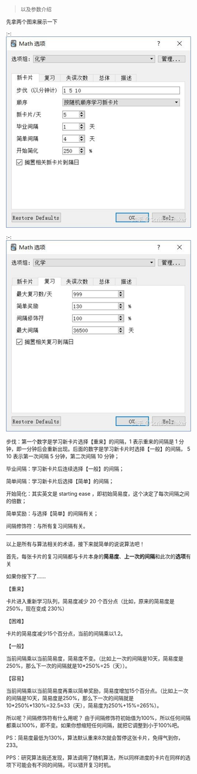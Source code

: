 
> 以及参数介绍

先拿两个图来展示一下

:-: ![](../.gitbook/assets/image%20%288%29.png)

:-: ![](../.gitbook/assets/image%20%2816%29.png)

步伐：第一个数字是学习新卡片选择【重来】的间隔，1 表示重来的间隔是 1 分钟，即一分钟后会重新出现。后面的数字是学习新卡片时选择【一般】的间隔， 5 10 表示第一次间隔 5 分钟，第二次间隔 10 分钟；

毕业间隔：学习新卡片后连续选择【一般】的间隔；

简单间隔：学习新卡片后选择【简单】的间隔；

开始简化：其实英文是 starting ease ，即初始简易度，这个决定了每次间隔之间的倍数；

简单奖励：与选择【简单】的间隔有关；

间隔修饰符：与所有复习间隔有关。
*****
以上是所有与算法相关的术语，接下来就简单的说说算法吧！

首先，每张卡片的复习间隔都与卡片本身的**简易度**、**上一次的间隔**和此次的**选项**有关

如果你按下了……

【重来】

卡片进入重新学习队列，简易度减少 20 个百分点（比如，原来的简易度是 250%，现在变成 230%）

【困难】

卡片的简易度减少15个百分点，当前的间隔乘以1.2。

【一般】

当前间隔乘以当前简易度，简易度不变。（比如上一次的间隔是10天，简易度是250%，那么下一次的间隔就是10\*250%=25（天））。

【容易】

当前间隔乘以当前简易度再乘以简单奖励，简易度增加15个百分点。（比如上一次的间隔是10天，简易度是250%，那么下一次的间隔就是10\*250%\*130%=32.5≈33（天），简易度为250%+15%=265%）。

所以呢？间隔修饰符有什么用呢？
由于间隔修饰符初始值为100%，所以任何间隔都乘以100%，即不变。如果你想缩短任何间隔，就把它调整到小于100%吧。

PS：简易度最低为130%，算法默认重来8次就会暂停这张卡片，免得气到你，233。

PPS：研究算法我还发现，算法调用了随机算法，所以同样进度的卡片在同样的选项下可能会有不同的间隔，可以错开复习时机。

